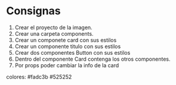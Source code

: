 # Consignas
1. Crear el proyecto de la imagen.
2. Crear una carpeta components.
3. Crear un componete card con sus estilos
4. Crear un componente titulo con sus estilos
5. Crear dos componentes Button con sus estilos
6. Dentro del componente Card contenga los otros componentes.
7. Por props poder cambiar la info de la card

colores:
#fadc3b
#525252 